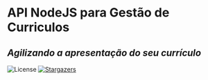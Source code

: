 # API NodeJS para Gestão de Curriculos
## _Agilizando a apresentação do seu currículo_

<img alt="License" src="https://img.shields.io/badge/license-MIT-brightgreen">
   <a href="https://github.com/mmaiammo">
    <img alt="Stargazers" src="https://img.shields.io/github/stars/mmaiammo/nlw1?style=social">
  </a>
